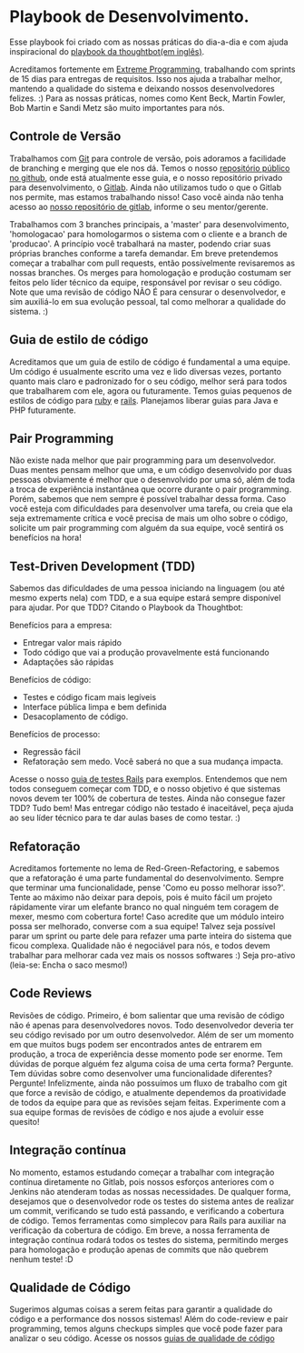 # Playbook de Desenvolvimento.

Esse playbook foi criado com as nossas práticas do dia-a-dia e com ajuda inspiracional do [playbook da thoughtbot(em inglês)](https://playbook.thoughtbot.com/#developing).

Acreditamos fortemente em [Extreme Programming](https://en.wikipedia.org/wiki/Extreme_programming), trabalhando com sprints de 15 dias para entregas de requisitos. Isso nos ajuda a trabalhar melhor, mantendo a qualidade do sistema e deixando nossos desenvolvedores felizes. :) 
Para as nossas práticas, nomes como Kent Beck, Martin Fowler, Bob Martin e Sandi Metz são muito importantes para nós.

## Controle de Versão

Trabalhamos com [Git](http://git-scm.com/) para controle de versão, pois adoramos a facilidade de branching e merging que ele nos dá. Temos o nosso [repositório público no github](https://github.com/sti-uff), onde está atualmente esse guia, e o nosso repositório privado para desenvolvimento, o [Gitlab](https://about.gitlab.com/). Ainda não utilizamos tudo o que o Gitlab nos permite, mas estamos trabalhando nisso! Caso você ainda não tenha acesso ao [nosso repositório de gitlab](https://sistemas.uff.br/sti/git/), informe o seu mentor/gerente.

Trabalhamos com 3 branches principais, a 'master' para desenvolvimento, 'homologacao' para homologarmos o sistema com o cliente e a branch de 'producao'. A princípio você trabalhará na master, podendo criar suas próprias branches conforme a tarefa demandar. Em breve pretendemos começar a trabalhar com pull requests, então possívelmente revisaremos as nossas branches. Os merges para homologação e produção costumam ser feitos pelo líder técnico da equipe, responsável por revisar o seu código. Note que uma revisão de código NÃO É para censurar o desenvolvedor, e sim auxiliá-lo em sua evolução pessoal, tal como melhorar a qualidade do sistema. :)

## Guia de estilo de código

Acreditamos que um guia de estilo de código é fundamental a uma equipe. Um código é usualmente escrito uma vez e lido diversas vezes, portanto quanto mais claro e padronizado for o seu código, melhor será para todos que trabalharem com ele, agora ou futuramente.
Temos guias pequenos de estilos de código para [ruby](styleguides/ruby.md) e [rails](styleguides/rails.md). Planejamos liberar guias para Java e PHP futuramente.

## Pair Programming

Não existe nada melhor que pair programming para um desenvolvedor. Duas mentes pensam melhor que uma, e um código desenvolvido por duas pessoas obviamente é melhor que o desenvolvido por uma só, além de toda a troca de experiência instantânea que ocorre durante o pair programming. Porém, sabemos que nem sempre é possível trabalhar dessa forma. Caso você esteja com dificuldades para desenvolver uma tarefa, ou creia que ela seja extremamente crítica e você precisa de mais um olho sobre o código, solicite um pair programming com alguém da sua equipe, você sentirá os benefícios na hora!

## Test-Driven Development (TDD)

Sabemos das dificuldades de uma pessoa iniciando na linguagem (ou até mesmo experts nela) com TDD, e a sua equipe estará sempre disponível para ajudar.
Por que TDD? Citando o Playbook da Thoughtbot:

Benefícios para a empresa:

* Entregar valor mais rápido
* Todo código que vai a produção provavelmente está funcionando
* Adaptações são rápidas
  
Benefícios de código:

* Testes e código ficam mais legíveis
* Interface pública limpa e bem definida
* Desacoplamento de código.

Benefícios de processo:

* Regressão fácil
* Refatoração sem medo. Você saberá no que a sua mudança impacta.

Acesse o nosso [guia de testes Rails](testing/rails/main.md) para exemplos. Entendemos que nem todos conseguem começar com TDD, e o nosso objetivo é que sistemas novos devem ter 100% de cobertura de testes. Ainda não consegue fazer TDD? Tudo bem! Mas entregar código não testado é inaceitável, peça ajuda ao seu líder técnico para te dar aulas bases de como testar. :)

## Refatoração

Acreditamos fortemente no lema de Red-Green-Refactoring, e sabemos que a refatoração é uma parte fundamental do desenvolvimento. Sempre que terminar uma funcionalidade, pense 'Como eu posso melhorar isso?'. Tente ao máximo não deixar para depois, pois é muito fácil um projeto rápidamente virar um elefante branco no qual ninguém tem coragem de mexer, mesmo com cobertura forte! Caso acredite que um módulo inteiro possa ser melhorado, converse com a sua equipe! Talvez seja possível parar um sprint ou parte dele para refazer uma parte inteira do sistema que ficou complexa. Qualidade não é negociável para nós, e todos devem trabalhar para melhorar cada vez mais os nossos softwares :) Seja pro-ativo (leia-se: Encha o saco mesmo!)

## Code Reviews

Revisões de código. Primeiro, é bom salientar que uma revisão de código não é apenas para desenvolvedores novos. Todo desenvolvedor deveria ter seu código revisado por um outro desenvolvedor. Além de ser um momento em que muitos bugs podem ser encontrados antes de entrarem em produção, a troca de experiência desse momento pode ser enorme. Tem dúvidas de porque alguém fez alguma coisa de uma certa forma? Pergunte. Tem dúvidas sobre como desenvolver uma funcionalidade diferentes? Pergunte!
Infelizmente, ainda não possuímos um fluxo de trabalho com git que force a revisão de código, e atualmente dependemos da proatividade de todos da equipe para que as revisões sejam feitas. Experimente com a sua equipe formas de revisões de código e nos ajude a evoluir esse quesito!

## Integração contínua

No momento, estamos estudando começar a trabalhar com integração contínua diretamente no Gitlab, pois nossos esforços anteriores com o Jenkins não atenderam todas as nossas necessidades. De qualquer forma, desejamos que o desenvolvedor rode os testes do sistema antes de realizar um commit, verificando se tudo está passando, e verificando a cobertura de código. Temos ferramentas como simplecov para Rails para auxiliar na verificação da cobertura de código. Em breve, a nossa ferramenta de integração contínua rodará todos os testes do sistema, permitindo merges para homologação e produção apenas de commits que não quebrem nenhum teste! :D

## Qualidade de Código

Sugerimos algumas coisas a serem feitas para garantir a qualidade do código e a performance dos nossos sistemas! Além do code-review e pair programming, temos alguns checkups simples que você pode fazer para analizar o seu código. Acesse os nossos [guias de qualidade de código](qualityguides/main.md)
